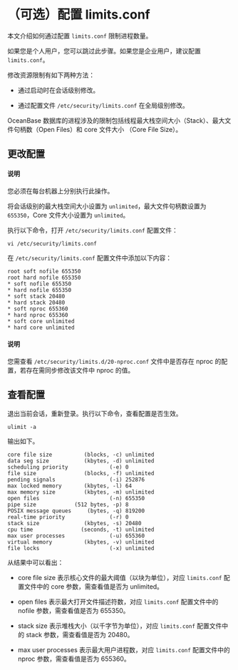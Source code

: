 # （可选）配置 limits.conf

本文介绍如何通过配置 `limits.conf` 限制进程数量。

如果您是个人用户，您可以跳过此步骤。如果您是企业用户，建议配置 `limits.conf`。

修改资源限制有如下两种方法：

* 通过启动时在会话级别修改。

* 通过配置文件 `/etc/security/limits.conf` 在全局级别修改。

OceanBase 数据库的进程涉及的限制包括线程最大栈空间大小（Stack）、最大文件句柄数（Open Files）和 core 文件大小 （Core File Size）。

## 更改配置

<main id="notice" type='explain'>
  <h4>说明</h4>
  <p>您必须在每台机器上分别执行此操作。</p>
</main>

将会话级别的最大栈空间大小设置为 `unlimited`，最大文件句柄数设置为 `655350`，Core 文件大小设置为 `unlimited`。

执行以下命令，打开 `/etc/security/limits.conf` 配置文件：

```shell
vi /etc/security/limits.conf
```

在 `/etc/security/limits.conf` 配置文件中添加以下内容：

```shell
root soft nofile 655350
root hard nofile 655350
* soft nofile 655350
* hard nofile 655350
* soft stack 20480
* hard stack 20480
* soft nproc 655360
* hard nproc 655360
* soft core unlimited
* hard core unlimited
```

<main id="notice" type='explain'>
  <h4>说明</h4>
  <p>您需查看 <code>/etc/security/limits.d/20-nproc.conf</code> 文件中是否存在 nproc 的配置，若存在需同步修改该文件中 nproc 的值。</p>
</main>

## 查看配置

退出当前会话，重新登录。执行以下命令，查看配置是否生效。

```shell
ulimit -a
```

输出如下。

```shell
core file size          (blocks, -c) unlimited
data seg size           (kbytes, -d) unlimited
scheduling priority             (-e) 0
file size               (blocks, -f) unlimited
pending signals                 (-i) 252876
max locked memory       (kbytes, -l) 64
max memory size         (kbytes, -m) unlimited
open files                      (-n) 655350
pipe size            (512 bytes, -p) 8
POSIX message queues     (bytes, -q) 819200
real-time priority              (-r) 0
stack size              (kbytes, -s) 20480
cpu time               (seconds, -t) unlimited
max user processes              (-u) 655360
virtual memory          (kbytes, -v) unlimited
file locks                      (-x) unlimited
```

从结果中可以看出：

* core file size 表示核心文件的最大阈值（以块为单位），对应 `limits.conf` 配置文件中的 core 参数，需查看值是否为 unlimited。

* open files 表示最大打开文件描述符数，对应 `limits.conf` 配置文件中的 nofile 参数，需查看值是否为 655350。

* stack size 表示堆栈大小（以千字节为单位），对应 `limits.conf` 配置文件中的 stack 参数，需查看值是否为 20480。

* max user processes 表示最大用户进程数，对应 `limits.conf` 配置文件中的 nproc 参数，需查看值是否为 655360。
